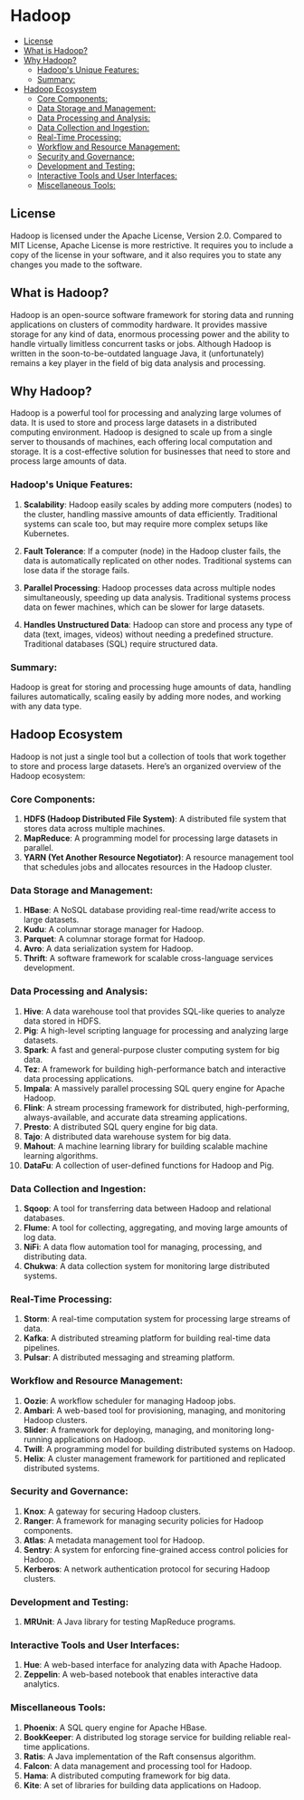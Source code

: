 # Hadoop

<!-- @import "[TOC]" {cmd="toc" depthFrom=2 depthTo=6 orderedList=false} -->

<!-- code_chunk_output -->

- [License](#license)
- [What is Hadoop?](#what-is-hadoop)
- [Why Hadoop?](#why-hadoop)
  - [Hadoop's Unique Features:](#hadoops-unique-features)
  - [Summary:](#summary)
- [Hadoop Ecosystem](#hadoop-ecosystem)
  - [Core Components:](#core-components)
  - [Data Storage and Management:](#data-storage-and-management)
  - [Data Processing and Analysis:](#data-processing-and-analysis)
  - [Data Collection and Ingestion:](#data-collection-and-ingestion)
  - [Real-Time Processing:](#real-time-processing)
  - [Workflow and Resource Management:](#workflow-and-resource-management)
  - [Security and Governance:](#security-and-governance)
  - [Development and Testing:](#development-and-testing)
  - [Interactive Tools and User Interfaces:](#interactive-tools-and-user-interfaces)
  - [Miscellaneous Tools:](#miscellaneous-tools)

<!-- /code_chunk_output -->

## License

Hadoop is licensed under the Apache License, Version 2.0. Compared to MIT License, Apache License is more restrictive. It requires you to include a copy of the license in your software, and it also requires you to state any changes you made to the software.

## What is Hadoop?

Hadoop is an open-source software framework for storing data and running applications on clusters of commodity hardware. It provides massive storage for any kind of data, enormous processing power and the ability to handle virtually limitless concurrent tasks or jobs. Although Hadoop is written in the soon-to-be-outdated language Java, it (unfortunately) remains a key player in the field of big data analysis and processing.

## Why Hadoop?

Hadoop is a powerful tool for processing and analyzing large volumes of data. It  is used to store and process large datasets in a distributed computing environment. Hadoop is designed to scale up from a single server to thousands of machines, each offering local computation and storage. It is a cost-effective solution for businesses that need to store and process large amounts of data.

### Hadoop's Unique Features:

1. **Scalability**: Hadoop easily scales by adding more computers (nodes) to the cluster, handling massive amounts of data efficiently. Traditional systems can scale too, but may require more complex setups like Kubernetes.

1. **Fault Tolerance**: If a computer (node) in the Hadoop cluster fails, the data is automatically replicated on other nodes. Traditional systems can lose data if the storage fails.

1. **Parallel Processing**: Hadoop processes data across multiple nodes simultaneously, speeding up data analysis. Traditional systems process data on fewer machines, which can be slower for large datasets.

1. **Handles Unstructured Data**: Hadoop can store and process any type of data (text, images, videos) without needing a predefined structure. Traditional databases (SQL) require structured data.

### Summary:

Hadoop is great for storing and processing huge amounts of data, handling failures automatically, scaling easily by adding more nodes, and working with any data type.

## Hadoop Ecosystem

Hadoop is not just a single tool but a collection of tools that work together to store and process large datasets. Here’s an organized overview of the Hadoop ecosystem:

### Core Components:

1. **HDFS (Hadoop Distributed File System)**: A distributed file system that stores data across multiple machines.
2. **MapReduce**: A programming model for processing large datasets in parallel.
3. **YARN (Yet Another Resource Negotiator)**: A resource management tool that schedules jobs and allocates resources in the Hadoop cluster.

### Data Storage and Management:

1. **HBase**: A NoSQL database providing real-time read/write access to large datasets.
2. **Kudu**: A columnar storage manager for Hadoop.
3. **Parquet**: A columnar storage format for Hadoop.
4. **Avro**: A data serialization system for Hadoop.
5. **Thrift**: A software framework for scalable cross-language services development.

### Data Processing and Analysis:

1. **Hive**: A data warehouse tool that provides SQL-like queries to analyze data stored in HDFS.
2. **Pig**: A high-level scripting language for processing and analyzing large datasets.
3. **Spark**: A fast and general-purpose cluster computing system for big data.
4. **Tez**: A framework for building high-performance batch and interactive data processing applications.
5. **Impala**: A massively parallel processing SQL query engine for Apache Hadoop.
6. **Flink**: A stream processing framework for distributed, high-performing, always-available, and accurate data streaming applications.
7. **Presto**: A distributed SQL query engine for big data.
8. **Tajo**: A distributed data warehouse system for big data.
9. **Mahout**: A machine learning library for building scalable machine learning algorithms.
10. **DataFu**: A collection of user-defined functions for Hadoop and Pig.

### Data Collection and Ingestion:

1. **Sqoop**: A tool for transferring data between Hadoop and relational databases.
2. **Flume**: A tool for collecting, aggregating, and moving large amounts of log data.
3. **NiFi**: A data flow automation tool for managing, processing, and distributing data.
4. **Chukwa**: A data collection system for monitoring large distributed systems.

### Real-Time Processing:

1. **Storm**: A real-time computation system for processing large streams of data.
2. **Kafka**: A distributed streaming platform for building real-time data pipelines.
3. **Pulsar**: A distributed messaging and streaming platform.

### Workflow and Resource Management:

1. **Oozie**: A workflow scheduler for managing Hadoop jobs.
2. **Ambari**: A web-based tool for provisioning, managing, and monitoring Hadoop clusters.
3. **Slider**: A framework for deploying, managing, and monitoring long-running applications on Hadoop.
4. **Twill**: A programming model for building distributed systems on Hadoop.
5. **Helix**: A cluster management framework for partitioned and replicated distributed systems.

### Security and Governance:

1. **Knox**: A gateway for securing Hadoop clusters.
2. **Ranger**: A framework for managing security policies for Hadoop components.
3. **Atlas**: A metadata management tool for Hadoop.
4. **Sentry**: A system for enforcing fine-grained access control policies for Hadoop.
5. **Kerberos**: A network authentication protocol for securing Hadoop clusters.

### Development and Testing:

1. **MRUnit**: A Java library for testing MapReduce programs.

### Interactive Tools and User Interfaces:

1. **Hue**: A web-based interface for analyzing data with Apache Hadoop.
2. **Zeppelin**: A web-based notebook that enables interactive data analytics.

### Miscellaneous Tools:

1. **Phoenix**: A SQL query engine for Apache HBase.
2. **BookKeeper**: A distributed log storage service for building reliable real-time applications.
3. **Ratis**: A Java implementation of the Raft consensus algorithm.
4. **Falcon**: A data management and processing tool for Hadoop.
5. **Hama**: A distributed computing framework for big data.
6. **Kite**: A set of libraries for building data applications on Hadoop.
